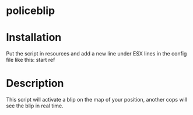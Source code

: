 # policeblip

# Installation
Put the script in resources and add a new line under ESX lines in the config file like this:
start ref

# Description
This script will activate a blip on the map of your position, another cops will see the blip in real time.
